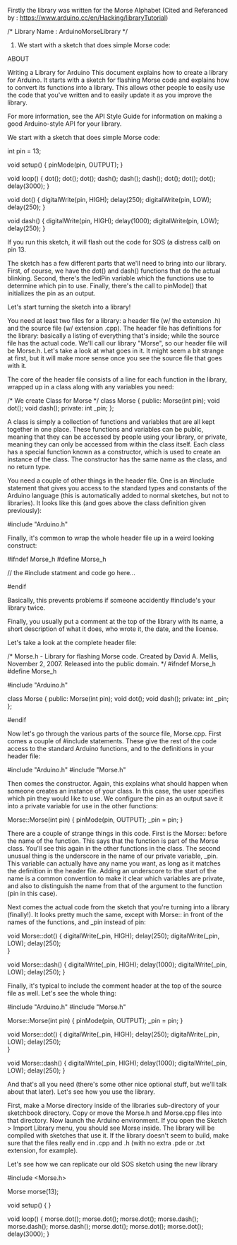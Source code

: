 
Firstly the library was written for the Morse Alphabet (Cited and Referanced by : https://www.arduino.cc/en/Hacking/libraryTutorial)

/* Library Name : ArduinoMorseLibrary */

1. We start with a sketch that does simple Morse code:

ABOUT

Writing a Library for Arduino
This document explains how to create a library for Arduino. It starts with a sketch for flashing Morse code and explains how to convert its functions into a library. This allows other people to easily use the code that you've written and to easily update it as you improve the library.

For more information, see the API Style Guide for information on making a good Arduino-style API for your library.

We start with a sketch that does simple Morse code:

int pin = 13;

void setup()
{
  pinMode(pin, OUTPUT);
}

void loop()
{
  dot(); dot(); dot();
  dash(); dash(); dash();
  dot(); dot(); dot();
  delay(3000);
}

void dot()
{
  digitalWrite(pin, HIGH);
  delay(250);
  digitalWrite(pin, LOW);
  delay(250);
}

void dash()
{
  digitalWrite(pin, HIGH);
  delay(1000);
  digitalWrite(pin, LOW);
  delay(250);
}

If you run this sketch, it will flash out the code for SOS (a distress call) on pin 13.

The sketch has a few different parts that we'll need to bring into our library. First, of course, we have the dot() and dash() functions that do the actual blinking. Second, there's the ledPin variable which the functions use to determine which pin to use. Finally, there's the call to pinMode() that initializes the pin as an output.

Let's start turning the sketch into a library!

You need at least two files for a library: a header file (w/ the extension .h) and the source file (w/ extension .cpp). The header file has definitions for the library: basically a listing of everything that's inside; while the source file has the actual code. We'll call our library "Morse", so our header file will be Morse.h. Let's take a look at what goes in it. It might seem a bit strange at first, but it will make more sense once you see the source file that goes with it.

The core of the header file consists of a line for each function in the library, wrapped up in a class along with any variables you need:

/* We create Class for Morse */
class Morse
{
  public:
    Morse(int pin);
    void dot();
    void dash();
  private:
    int _pin;
};

A class is simply a collection of functions and variables that are all kept together in one place. These functions and variables can be public, meaning that they can be accessed by people using your library, or private, meaning they can only be accessed from within the class itself. Each class has a special function known as a constructor, which is used to create an instance of the class. The constructor has the same name as the class, and no return type.

You need a couple of other things in the header file. One is an #include statement that gives you access to the standard types and constants of the Arduino language (this is automatically added to normal sketches, but not to libraries). It looks like this (and goes above the class definition given previously):

#include "Arduino.h"

Finally, it's common to wrap the whole header file up in a weird looking construct:

#ifndef Morse_h
#define Morse_h

// the #include statment and code go here...

#endif

Basically, this prevents problems if someone accidently #include's your library twice.

Finally, you usually put a comment at the top of the library with its name, a short description of what it does, who wrote it, the date, and the license.

Let's take a look at the complete header file:

/*
  Morse.h - Library for flashing Morse code.
  Created by David A. Mellis, November 2, 2007.
  Released into the public domain.
*/
#ifndef Morse_h
#define Morse_h

#include "Arduino.h"

class Morse
{
  public:
    Morse(int pin);
    void dot();
    void dash();
  private:
    int _pin;
};

#endif

Now let's go through the various parts of the source file, Morse.cpp.
First comes a couple of #include statements. These give the rest of the code access to the standard Arduino functions, and to the definitions in your header file:

#include "Arduino.h"
#include "Morse.h"

Then comes the constructor. Again, this explains what should happen when someone creates an instance of your class. In this case, the user specifies which pin they would like to use. We configure the pin as an output save it into a private variable for use in the other functions:

Morse::Morse(int pin)
{
  pinMode(pin, OUTPUT);
  _pin = pin;
}

There are a couple of strange things in this code. First is the Morse:: before the name of the function. This says that the function is part of the Morse class. You'll see this again in the other functions in the class. The second unusual thing is the underscore in the name of our private variable, _pin. This variable can actually have any name you want, as long as it matches the definition in the header file. Adding an underscore to the start of the name is a common convention to make it clear which variables are private, and also to distinguish the name from that of the argument to the function (pin in this case).

Next comes the actual code from the sketch that you're turning into a library (finally!). It looks pretty much the same, except with Morse:: in front of the names of the functions, and _pin instead of pin:

void Morse::dot()
{
  digitalWrite(_pin, HIGH);
  delay(250);
  digitalWrite(_pin, LOW);
  delay(250);  
}

void Morse::dash()
{
  digitalWrite(_pin, HIGH);
  delay(1000);
  digitalWrite(_pin, LOW);
  delay(250);
}

Finally, it's typical to include the comment header at the top of the source file as well. Let's see the whole thing:

#include "Arduino.h"
#include "Morse.h"

Morse::Morse(int pin)
{
  pinMode(pin, OUTPUT);
  _pin = pin;
}

void Morse::dot()
{
  digitalWrite(_pin, HIGH);
  delay(250);
  digitalWrite(_pin, LOW);
  delay(250);  
}

void Morse::dash()
{
  digitalWrite(_pin, HIGH);
  delay(1000);
  digitalWrite(_pin, LOW);
  delay(250);
}

And that's all you need (there's some other nice optional stuff, but we'll talk about that later). Let's see how you use the library.

First, make a Morse directory inside of the libraries sub-directory of your sketchbook directory. Copy or move the Morse.h and Morse.cpp files into that directory. Now launch the Arduino environment. If you open the Sketch > Import Library menu, you should see Morse inside. The library will be compiled with sketches that use it. If the library doesn't seem to build, make sure that the files really end in .cpp and .h (with no extra .pde or .txt extension, for example).

Let's see how we can replicate our old SOS sketch using the new library

#include <Morse.h>

Morse morse(13);

void setup()
{
}

void loop()
{
  morse.dot(); morse.dot(); morse.dot();
  morse.dash(); morse.dash(); morse.dash();
  morse.dot(); morse.dot(); morse.dot();
  delay(3000);
}



